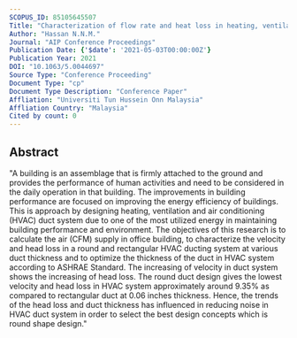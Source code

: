 ```yaml
---
SCOPUS_ID: 85105645507
Title: "Characterization of flow rate and heat loss in heating, ventilation and air conditioning (HVAC) duct system for office building"
Author: "Hassan N.N.M."
Journal: "AIP Conference Proceedings"
Publication Date: {'$date': '2021-05-03T00:00:00Z'}
Publication Year: 2021
DOI: "10.1063/5.0044697"
Source Type: "Conference Proceeding"
Document Type: "cp"
Document Type Description: "Conference Paper"
Affliation: "Universiti Tun Hussein Onn Malaysia"
Affliation Country: "Malaysia"
Cited by count: 0
---
```


## Abstract
"A building is an assemblage that is firmly attached to the ground and provides the performance of human activities and need to be considered in the daily operation in that building. The improvements in building performance are focused on improving the energy efficiency of buildings. This is approach by designing heating, ventilation and air conditioning (HVAC) duct system due to one of the most utilized energy in maintaining building performance and environment. The objectives of this research is to calculate the air (CFM) supply in office building, to characterize the velocity and head loss in a round and rectangular HVAC ducting system at various duct thickness and to optimize the thickness of the duct in HVAC system according to ASHRAE Standard. The increasing of velocity in duct system shows the increasing of head loss. The round duct design gives the lowest velocity and head loss in HVAC system approximately around 9.35% as compared to rectangular duct at 0.06 inches thickness. Hence, the trends of the head loss and duct thickness has influenced in reducing noise in HVAC duct system in order to select the best design concepts which is round shape design."
